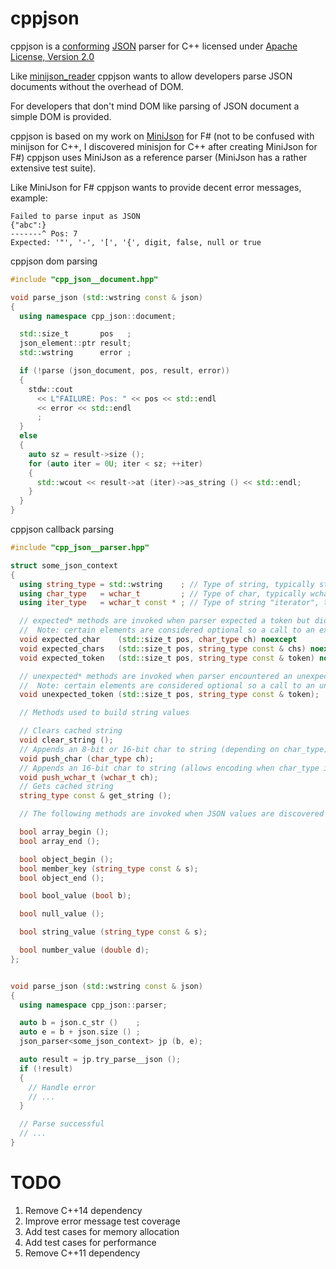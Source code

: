 # cppjson

cppjson is a [conforming](http://jsonlint.com) [JSON](http://json.org) parser for C++ licensed under
[Apache License, Version 2.0](http://www.apache.org/licenses/LICENSE-2.0)

Like [minijson_reader](https://github.com/giacomodrago/minijson_reader) cppjson wants to allow
developers parse JSON documents without the overhead of DOM.

For developers that don't mind DOM like parsing of JSON document a simple DOM is provided.

cppjson is based on my work on [MiniJson](https://github.com/mrange/minijson) for F#
(not to be confused with minijson for C++, I discovered minisjon for C++ after creating MiniJson for F#)
cppjson uses MiniJson as a reference parser (MiniJson has a rather extensive test suite).

Like MiniJson for F# cppjson wants to provide decent error messages, example:
```
Failed to parse input as JSON
{"abc":}
-------^ Pos: 7
Expected: '"', '-', '[', '{', digit, false, null or true
```

cppjson dom parsing
```cpp
#include "cpp_json__document.hpp"

void parse_json (std::wstring const & json)
{
  using namespace cpp_json::document;

  std::size_t       pos   ;
  json_element::ptr result;
  std::wstring      error ;

  if (!parse (json_document, pos, result, error))
  {
    stdw::cout
      << L"FAILURE: Pos: " << pos << std::endl
      << error << std::endl
      ;
  }
  else
  {
    auto sz = result->size ();
    for (auto iter = 0U; iter < sz; ++iter)
    {
      std::wcout << result->at (iter)->as_string () << std::endl;
    }
  }
}
```

cppjson callback parsing
```cpp
#include "cpp_json__parser.hpp"

struct some_json_context
{
  using string_type = std::wstring    ; // Type of string, typically std::wstring
  using char_type   = wchar_t         ; // Type of char, typically wchar_t
  using iter_type   = wchar_t const * ; // Type of string "iterator", typically wchar_t const *

  // expected* methods are invoked when parser expected a token but didn't find it
  //  Note: certain elements are considered optional so a call to an expected* method might not stop parsing
  void expected_char    (std::size_t pos, char_type ch) noexcept
  void expected_chars   (std::size_t pos, string_type const & chs) noexcept
  void expected_token   (std::size_t pos, string_type const & token) noexcept

  // unexpected* methods are invoked when parser encountered an unexpected token
  //  Note: certain elements are considered optional so a call to an unexpected* method might not stop parsing
  void unexpected_token (std::size_t pos, string_type const & token);

  // Methods used to build string values

  // Clears cached string
  void clear_string ();
  // Appends an 8-bit or 16-bit char to string (depending on char_type)
  void push_char (char_type ch);
  // Appends an 16-bit char to string (allows encoding when char_type is char)
  void push_wchar_t (wchar_t ch);
  // Gets cached string
  string_type const & get_string ();

  // The following methods are invoked when JSON values are discovered

  bool array_begin ();
  bool array_end ();

  bool object_begin ();
  bool member_key (string_type const & s);
  bool object_end ();

  bool bool_value (bool b);

  bool null_value ();

  bool string_value (string_type const & s);

  bool number_value (double d);
};


void parse_json (std::wstring const & json)
{
  using namespace cpp_json::parser;

  auto b = json.c_str ()    ;
  auto e = b + json.size () ;
  json_parser<some_json_context> jp (b, e);

  auto result = jp.try_parse__json ();
  if (!result)
  {
    // Handle error
    // ...
  }

  // Parse successful
  // ...
}
```

# TODO

1. Remove C++14 dependency
1. Improve error message test coverage
1. Add test cases for memory allocation
1. Add test cases for performance
1. Remove C++11 dependency
